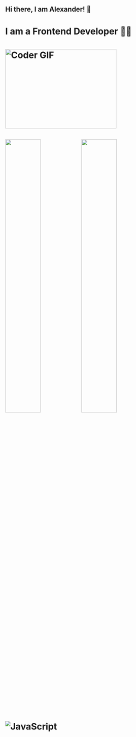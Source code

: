 <h2> Hi there, I am Alexander! 👋 <h2>
<h1>I am a Frontend Developer 👨‍💻 <h1>

<img alt="Coder GIF" height=250 width=350 src="https://thumbs.gfycat.com/EvilNextDevilfish-small.gif" />
<br>
<br>
<img align="left" width="47%" src="https://github-readme-stats.vercel.app/api?username=Gryffindorcode&show_icons=true&theme=radical"/>

<img align="left" width="47%" src="https://github-readme-stats.vercel.app/api/top-langs/?username=Gryffindorcode&layout=compact"/>



<img alt="JavaScript" src="https://img.shields.io/badge/javascript-%23323330.svg?style=for-the-badge&logo=javascript&logoColor=%23F7DF1E" />
<img alt="TypeScript" src="https://img.shields.io/badge/typescript-%23007ACC.svg?style=for-the-badge&logo=typescript&logoColor=white />
